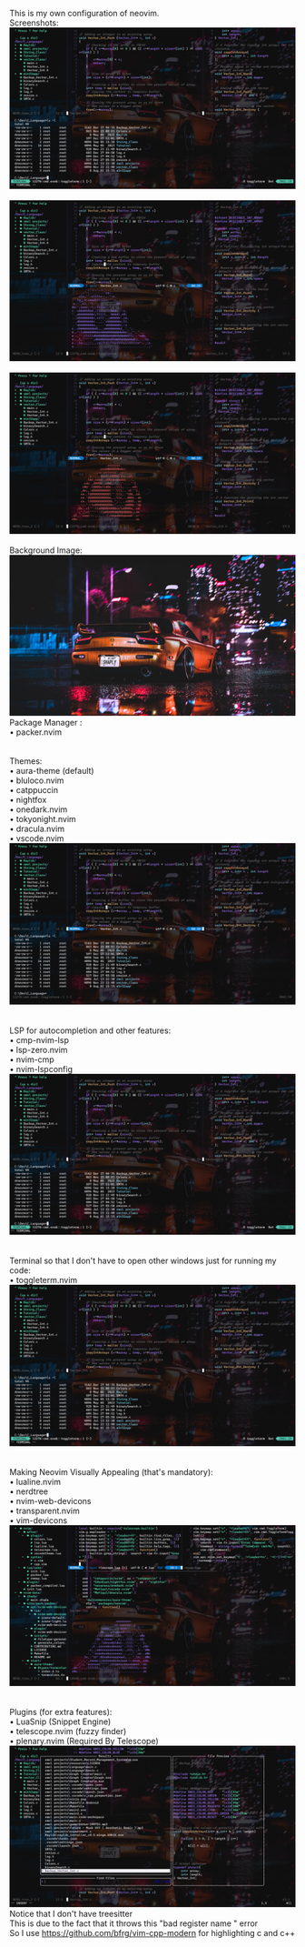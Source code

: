 This is my own configuration of neovim.
<br>
Screenshots:<br>
![Screenshot](https://github.com/TheVigilante51/nvim/blob/master/Screenshot%20(45).png)<br><br>
![Screenshot](https://github.com/TheVigilante51/nvim/blob/master/Screenshot%20(44).png)<br><br>
![Screenshot](https://github.com/TheVigilante51/nvim/blob/master/Screenshot%20(43).png)<br><br>
Background Image:
![Background Image](https://github.com/TheVigilante51/nvim/blob/master/2006638.jpg) <br>
Package Manager :<br>
 • packer.nvim<br>
<br><br>
Themes:<br>
 • aura-theme (default)<br>
 • bluloco.nvim<br>
 • catppuccin<br>
 • nightfox<br>
 • onedark.nvim<br>
 • tokyonight.nvim<br>
 • dracula.nvim<br>
 • vscode.nvim<br>
 ![Screenshot](https://github.com/TheVigilante51/nvim/blob/master/Screenshot%20(47).png)<br><br>
<br>
LSP for autocompletion and other features:<br>
 • cmp-nvim-lsp <br>
 • lsp-zero.nvim<br>
 • nvim-cmp<br>
 • nvim-lspconfig<br>
![Screenshot](https://github.com/TheVigilante51/nvim/blob/master/Screenshot%20(46).png)<br><br>
 <br>
Terminal so that I don't have to open other windows just for running my code:<br>
 • toggleterm.nvim<br>
![Screenshot](https://github.com/TheVigilante51/nvim/blob/master/Screenshot%20(46).png)<br><br>
<br>
Making Neovim Visually Appealing (that's mandatory):<br>
 • lualine.nvim<br>
 • nerdtree<br>
 • nvim-web-devicons<br>
 • transparent.nvim<br>
 • vim-devicons<br>
![Screenshot](https://github.com/TheVigilante51/nvim/blob/master/Screenshot%20(42).png)<br><br>
 <br>
Plugins (for extra features):<br>
 • LuaSnip (Snippet Engine)<br>
 • telescope.nvim (fuzzy finder)<br>
 • plenary.nvim (Required By Telescope)<br>
 ![Screenshot](https://github.com/TheVigilante51/nvim/blob/master/Screenshot%20(48).png)
<br>
 Notice that I don't have treesitter <br>
 This is due to the fact that it throws this "bad register name " error <br>
 So I use <https://github.com/bfrg/vim-cpp-modern> for highlighting c and c++ <br>
 
